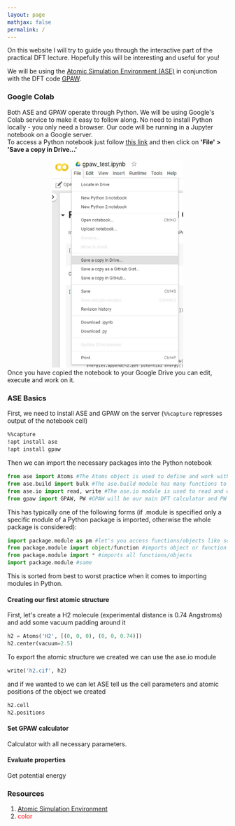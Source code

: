 ```yaml
---
layout: page
mathjax: false 
permalink: /
---
```


On this website I will try to guide you through the interactive part of the practical DFT lecture. Hopefully this will be interesting and useful for you!

We will be using the [Atomic Simulation Environment (ASE)](https://wiki.fysik.dtu.dk/ase/) in conjunction with the DFT code [GPAW](https://wiki.fysik.dtu.dk/gpaw/index.html).

### Google Colab ###
Both ASE and GPAW operate through Python. We will be using Google's Colab service to make it easy to follow along. No need to install Python 
locally - you only need a browser. Our code will be running in a Jupyter notebook on a Google server.<br/>
To access a Python notebook just follow [this link](https://colab.research.google.com/drive/1mofb8yD9rcwVFlBnwkrMf2rx3E1Pru6u) and then click on <b>'File' > 'Save a copy in Drive...'</b>
<center><img src="Images/colab.jpeg" alt="Google Colab: Copying a Python notebook to your Google Drive" style="width: 300px;"/><br/>
</center>
Once you have copied the notebook to your Google Drive you can edit, execute and work on it.

### ASE Basics ###
First, we need to install ASE and GPAW on the server (`%%capture` represses output of the notebook cell)
```bash
%%capture
!apt install ase
!apt install gpaw
```
Then we can import the necessary packages into the Python notebook
```python
from ase import Atoms #The Atoms object is used to define and work with atomic structure in ASE 
from ase.build import bulk #The ase.build module has many functions to generate solids and molecules - very handy!
from ase.io import read, write #The ase.io module is used to read and write crystal/molecular structure files
from gpaw import GPAW, PW #GPAW will be our main DFT calculator and PW is the plane wave mode
```
This has typically one of the following forms (if .module is specified only a specific module of a Python package is imported, otherwise the whole package is considered):
```python
import package.module as pm #let's you access functions/objects like so: pm.function
from package.module import object/function #imports object or function from package.module
from package.module import * #imports all functions/objects
import package.module #same
```
This is sorted from best to worst practice when it comes to importing modules in Python.
#### Creating our first atomic structure ###
First, let's create a H2 molecule (experimental distance is 0.74 Angstroms) and add some vacuum padding around it
```python
h2 = Atoms('H2', [(0, 0, 0), (0, 0, 0.74)])
h2.center(vacuum=2.5)
```
To export the atomic structure we created we can use the ase.io module
```python
write('h2.cif', h2)
```
and if we wanted to we can let ASE tell us the cell parameters and atomic positions of the object we created
```python
h2.cell
h2.positions
```
#### Set GPAW calculator ####
Calculator with all necessary parameters.
#### Evaluate properties ####
Get potential energy


### Resources ###

1. [Atomic Simulation Environment](https://wiki.fysik.dtu.dk/ase/)
2. <font color="red">color</font>